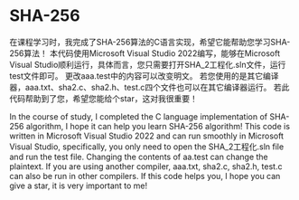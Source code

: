 # SHA-256
在课程学习时，我完成了SHA-256算法的C语言实现，希望它能帮助您学习SHA-256算法！ 本代码使用Microsoft Visual Studio 2022编写，能够在Microsoft Visual Studio顺利运行，具体而言，您只需要打开SHA_2工程化.sln文件，运行test文件即可。 更改aaa.test中的内容可以改变明文。 若您使用的是其它编译器，aaa.txt、sha2.c、sha2.h、test.c四个文件也可以在其它编译器运行。 若此代码帮助到了您，希望您能给个star，这对我很重要！

In the course of study, I completed the C language implementation of SHA-256 algorithm, I hope it can help you learn SHA-256 algorithm! This code is written in Microsoft Visual Studio 2022 and can run smoothly in Microsoft Visual Studio, specifically, you only need to open the SHA_2工程化.sln file and run the test file. Changing the contents of aa.test can change the plaintext. If you are using another compiler, aaa.txt, sha2.c, sha2.h, test.c can also be run in other compilers. If this code helps you, I hope you can give a star, it is very important to me!
